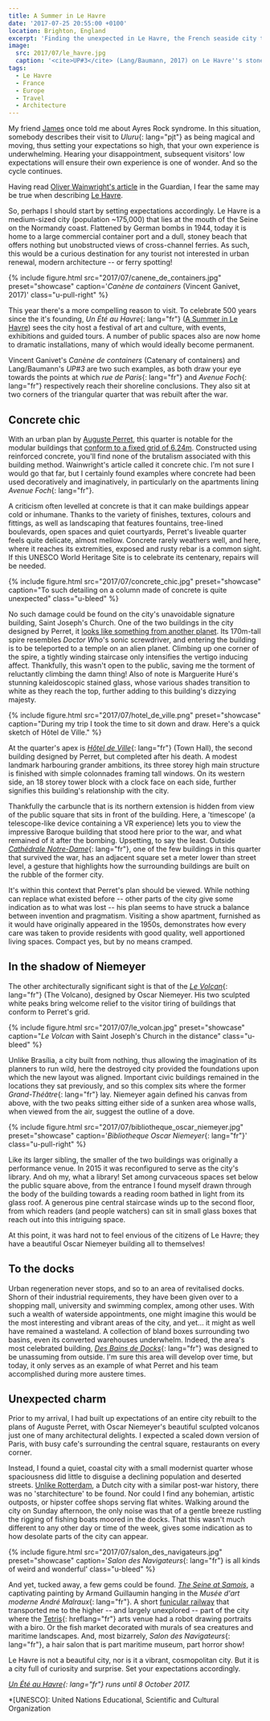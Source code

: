 ```yaml
---
title: A Summer in Le Havre
date: '2017-07-25 20:55:00 +0100'
location: Brighton, England
excerpt: 'Finding the unexpected in Le Havre, the French seaside city that''s full of surprises.'
image:
  src: 2017/07/le_havre.jpg
  caption: '<cite>UP#3</cite> (Lang/Baumann, 2017) on Le Havre''s stoney beach'
tags:
  - Le Havre
  - France
  - Europe
  - Travel
  - Architecture
---
```

My friend [James][1] once told me about Ayres Rock syndrome. In this situation, somebody describes their visit to *Uluru*{: lang="pjt"} as being magical and moving, thus setting your expectations so high, that your own experience is underwhelming. Hearing your disappointment, subsequent visitors' low expectations will ensure their own experience is one of wonder. And so the cycle continues.

Having read [Oliver Wainwright's article][2] in the Guardian, I fear the same may be true when describing [Le Havre][3].

So, perhaps I should start by setting expectations accordingly. Le Havre is a medium-sized city (population ~175,000) that lies at the mouth of the Seine on the Normandy coast. Flattened by German bombs in 1944, today it is home to a large commercial container port and a dull, stoney beach that offers nothing but unobstructed views of cross-channel ferries. As such, this would be a curious destination for any tourist not interested in urban renewal, modern architecture -- or ferry spotting!

{% include figure.html
  src="2017/07/canene_de_containers.jpg"
  preset="showcase"
  caption='<cite lang="fr">Canène de containers</cite> (Vincent Ganivet, 2017)'
  class="u-pull-right"
%}

This year there's a more compelling reason to visit. To celebrate 500 years since the it's founding, *Un Été au Havre*{: lang="fr"} ([A Summer in Le Havre][4]) sees the city host a festival of art and culture, with events, exhibitions and guided tours. A number of public spaces also are now home to dramatic installations, many of which would ideally become permanent.

Vincent Ganivet's <cite lang="fr">Canène de containers</cite> (Catenary of containers) and Lang/Baumann's <cite>UP#3</cite> are two such examples, as both draw your eye towards the points at which *rue de Paris*{: lang="fr"} and *Avenue Foch*{: lang="fr"} respectively reach their shoreline conclusions. They also sit at two corners of the triangular quarter that was rebuilt after the war.

## Concrete chic
With an urban plan by [Auguste Perret][5], this quarter is notable for the modular buildings that [conform to a fixed grid of 6.24m][6]. Constructed using reinforced concrete, you'll find none of the brutalism associated with this building method. Wainwright's article called it concrete chic. I'm not sure I would go that far, but I certainly found examples where concrete had been used decoratively and imaginatively, in particularly on the apartments lining *Avenue Foch*{: lang="fr"}.

A criticism often levelled at concrete is that it can make buildings appear cold or inhumane. Thanks to the variety of finishes, textures, colours and fittings, as well as landscaping that features fountains, tree-lined boulevards, open spaces and quiet courtyards, Perret's liveable quarter feels quite delicate, almost mellow. Concrete rarely weathers well, and here, where it reaches its extremities, exposed and rusty rebar is a common sight. If this UNESCO World Heritage Site is to celebrate its centenary, repairs will be needed.

{% include figure.html
  src="2017/07/concrete_chic.jpg"
  preset="showcase"
  caption="To such detailing on a column made of concrete is quite unexpected"
  class="u-bleed"
%}

No such damage could be found on the city's unavoidable signature building, Saint Joseph's Church. One of the two buildings in the city designed by Perret, it [looks like something from another planet][7]. Its 170m-tall spire resembles <cite>Doctor Who</cite>'s sonic screwdriver, and entering the building is to be teleported to a temple on an alien planet. Climbing up one corner of the spire, a tightly winding staircase only intensifies the vertigo inducing affect. Thankfully, this wasn't open to the public, saving me the torment of reluctantly climbing the damn thing! Also of note is Marguerite Huré's stunning kaleidoscopic stained glass, whose various shades transition to white as they reach the top, further adding to this building's dizzying majesty.

{% include figure.html
  src="2017/07/hotel_de_ville.png"
  preset="showcase"
  caption="During my trip I took the time to sit down and draw. Here's a quick sketch of Hôtel de Ville."
%}

At the quarter's apex is *[Hôtel de Ville][8]*{: lang="fr"} (Town Hall), the second building designed by Perret, but completed after his death. A modest landmark harbouring grander ambitions, its three storey high main structure is finished with simple colonnades framing tall windows. On its western side, an 18 storey tower block with a clock face on each side, further signifies this building's relationship with the city.

Thankfully the carbuncle that is its northern extension is hidden from view of the public square that sits in front of the building. Here, a 'timescope' (a telescope-like device containing a VR experience) lets you to view the impressive Baroque building that stood here prior to the war, and what remained of it after the bombing. Upsetting, to say the least. Outside *[Cathédrale Notre-Dame][9]*{: lang="fr"}, one of the few buildings in this quarter that survived the war, has an adjacent square set a meter lower than street level, a gesture that highlights how the surrounding buildings are built on the rubble of the former city.

It's within this context that Perret's plan should be viewed. While nothing can replace what existed before -- other parts of the city give some indication as to what was lost -- his plan seems to have struck a balance between invention and pragmatism. Visiting a show apartment, furnished as it would have originally appeared in the 1950s, demonstrates how every care was taken to provide residents with good quality, well apportioned living spaces. Compact yes, but by no means cramped.

## In the shadow of Niemeyer
The other architecturally significant sight is that of the *[Le Volcan][10]*{: lang="fr"} (The Volcano), designed by Oscar Niemeyer. His two sculpted white peaks bring welcome relief to the visitor tiring of buildings that conform to Perret's grid.

{% include figure.html
  src="2017/07/le_volcan.jpg"
  preset="showcase"
  caption="*Le Volcan* with Saint Joseph's Church in the distance"
  class="u-bleed"
%}

Unlike Brasília, a city built from nothing, thus allowing the imagination of its planners to run wild, here the destroyed city provided the foundations upon which the new layout was aligned. Important civic buildings remained in the locations they sat previously, and so this complex sits where the former *Grand-Théâtre*{: lang="fr"} lay. Niemeyer again defined his canvas from above, with the two peaks sitting either side of a sunken area whose walls, when viewed from the air, suggest the outline of a dove.

{% include figure.html
  src="2017/07/bibliotheque_oscar_niemeyer.jpg"
  preset="showcase"
  caption='*Bibliotheque Oscar Niemeyer*{: lang="fr"}'
  class="u-pull-right"
%}

Like its larger sibling, the smaller of the two buildings was originally a performance venue. In 2015 it was reconfigured to serve as the city's library. And oh my, what a library! Set among curvaceous spaces set below the public square above, from the entrance I found myself drawn through the body of the building towards a reading room bathed in light from its glass roof. A generous pine central staircase winds up to the second floor, from which readers (and people watchers) can sit in small glass boxes that reach out into this intriguing space.

At this point, it was hard not to feel envious of the citizens of Le Havre; they have a beautiful Oscar Niemeyer building all to themselves!

## To the docks
Urban regeneration never stops, and so to an area of revitalised docks. Shorn of their industrial requirements, they have been given over to a shopping mall, university and swimming complex, among other uses. With such a wealth of waterside appointments, one might imagine this would be the most interesting and vibrant areas of the city, and yet... it might as well have remained a wasteland. A collection of bland boxes surrounding two basins, even its converted warehouses underwhelm. Indeed, the area's most celebrated building, *[Des Bains de Docks][11]*{: lang="fr"} was designed to be unassuming from outside. I'm sure this area will develop over time, but today, it only serves as an example of what Perret and his team accomplished during more austere times.

## Unexpected charm
Prior to my arrival, I had built up expectations of an entire city rebuilt to the plans of Auguste Perret, with Oscar Niemeyer's beautiful sculpted volcanos just one of many architectural delights. I expected a scaled down version of Paris, with busy cafe's surrounding the central square, restaurants on every corner.

Instead, I found a quiet, coastal city with a small modernist quarter whose spaciousness did little to disguise a declining population and deserted streets. [Unlike Rotterdam][12], a Dutch city with a similar post-war history, there was no 'starchitecture' to be found. Nor could I find any bohemian, artistic outposts, or hipster coffee shops serving flat whites. Walking around the city on Sunday afternoon, the only noise was that of a gentle breeze rustling the rigging of fishing boats moored in the docks. That this wasn't much different to any other day or time of the week, gives some indication as to how desolate parts of the city can appear.

{% include figure.html
  src="2017/07/salon_des_navigateurs.jpg"
  preset="showcase"
  caption='*Salon des Navigateurs*{: lang="fr"} is all kinds of weird and wonderful'
  class="u-bleed"
%}

And yet, tucked away, a few gems could be found. [<cite>The Seine at Samois</cite>][13], a captivating painting by Armand Guillaumin hanging in the *Musée d'art moderne André Malraux*{: lang="fr"}. A short [funicular railway][14] that transported me to the higher -- and largely unexplored -- part of the city where the [Tetris][15]{: hreflang="fr"} arts venue had a robot drawing portraits with a biro. Or the fish market decorated with murals of sea creatures and maritime landscapes. And, most bizarrely, *Salon des Navigateurs*{: lang="fr"}, a hair salon that is part maritime museum, part horror show!

Le Havre is not a beautiful city, nor is it a vibrant, cosmopolitan city. But it is a city full of curiosity and surprise. Set your expectations accordingly.

*[Un Été au Havre][4]{: lang="fr"} runs until 8 October 2017.*

[1]: https://twitter.com/boxman
[2]: https://www.theguardian.com/travel/2017/may/14/le-havre-concrete-modern-architecture-500th-city-anniversary
[3]: https://en.wikipedia.org/wiki/Le_Havre
[4]: http://www.uneteauhavre2017.fr/en
[5]: https://en.wikipedia.org/wiki/Auguste_Perret
[6]: http://unesco.lehavre.fr/en/understand/the-structural-module-6-24-m
[7]: http://www.thisiscolossal.com/2011/08/st-josephs-church-le-havre/
[8]: http://unesco.lehavre.fr/en/discover/the-town-hall
[9]: http://unesco.lehavre.fr/en/discover/notre-dame-cathedral
[10]: http://unesco.lehavre.fr/en/discover/the-niemeyer-cultural-centre
[11]: https://www.flickr.com/photos/clementguillaume/sets/72157606331384720/
[12]: /2015/06/rotterdam
[13]: http://www.muma-lehavre.fr/en/collections/artworks-in-context/impressionism/guillaumin-seine-samois
[14]: https://en.wikipedia.org/wiki/Funiculaire_du_Havre
[15]: https://letetris.fr/

*[UNESCO]: United Nations Educational, Scientific and Cultural Organization
